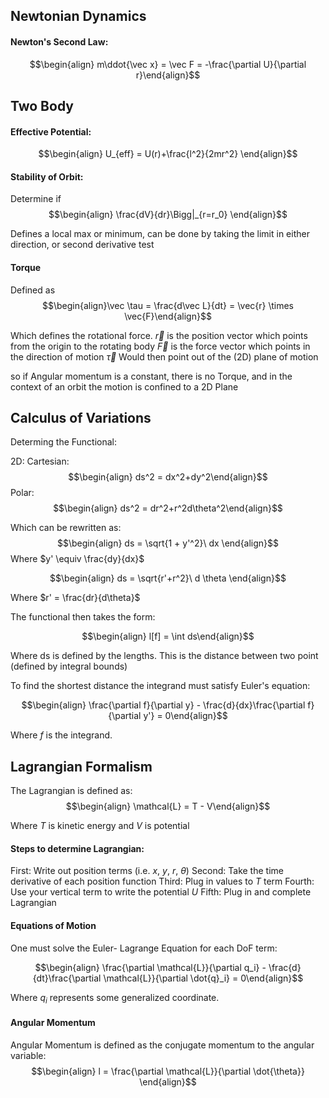## Newtonian Dynamics
#### Newton's Second Law:
$$\begin{align} m\ddot{\vec x} = \vec F = -\frac{\partial U}{\partial r}\end{align}$$
## Two Body
#### Effective Potential:

$$\begin{align} U_{eff} = U(r)+\frac{l^2}{2mr^2} \end{align}$$

#### Stability of Orbit:
Determine if 
$$\begin{align} \frac{dV}{dr}\Bigg|_{r=r_0} \end{align}$$

Defines a local max or minimum, can be done by taking the limit in either direction, or second derivative test

#### Torque
Defined as $$\begin{align}\vec \tau = \frac{d\vec L}{dt} = \vec{r} \times \vec{F}\end{align}$$

Which defines the rotational force. 
$\vec r$ is the position vector which points from the origin to the rotating body 
$\vec F$ is the force vector which points in the direction of motion
$\vec \tau$ Would then point out of the (2D) plane of motion

so if Angular momentum is a constant, there is no Torque, and in the context of an orbit the motion is confined to a 2D Plane

## Calculus of Variations
Determing the Functional:

2D: 
Cartesian:
$$\begin{align} ds^2 = dx^2+dy^2\end{align}$$
Polar: 
$$\begin{align} ds^2 = dr^2+r^2d\theta^2\end{align}$$

Which can be rewritten as:
$$\begin{align}
ds = \sqrt{1 + y'^2}\ dx
\end{align}$$
Where $y' \equiv \frac{dy}{dx}$

$$\begin{align} ds = \sqrt{r'+r^2}\ d \theta
\end{align}$$

Where $r' = \frac{dr}{d\theta}$

The functional then takes the form:

$$\begin{align} l[f] = \int ds\end{align}$$

Where ds is defined by the lengths. This is the distance between two point (defined by integral bounds)

To find the shortest distance the integrand must satisfy Euler's equation:

$$\begin{align} \frac{\partial f}{\partial y} - \frac{d}{dx}\frac{\partial f}{\partial y'} = 0\end{align}$$

Where $f$ is the integrand.

## Lagrangian Formalism

The Lagrangian is defined as: $$\begin{align} \mathcal{L} = T - V\end{align}$$

Where $T$ is kinetic energy and $V$ is potential

#### Steps to determine Lagrangian:

First: Write out position terms (i.e. $x$, $y$, $r$, $\theta$)
Second: Take the time derivative of each position function
Third: Plug in values to $T$ term
Fourth: Use your vertical term to write the potential $U$
Fifth: Plug in and complete Lagrangian

#### Equations of Motion
One must solve the Euler- Lagrange Equation for each DoF term:

$$\begin{align} \frac{\partial \mathcal{L}}{\partial q_i} - \frac{d}{dt}\frac{\partial \mathcal{L}}{\partial \dot{q}_i} = 0\end{align}$$

Where $q_i$ represents some generalized coordinate.

#### Angular Momentum

Angular Momentum is defined as the conjugate momentum to the angular variable:
$$\begin{align} l = \frac{\partial \mathcal{L}}{\partial \dot{\theta}} \end{align}$$